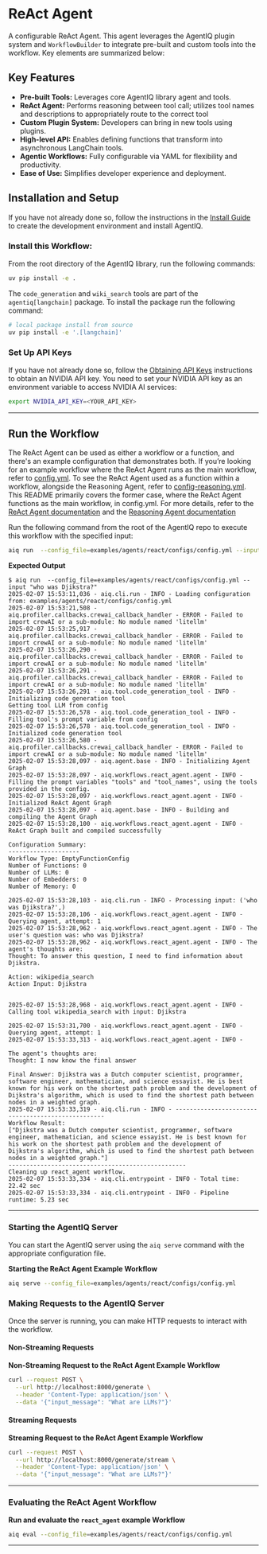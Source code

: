 <!--
SPDX-FileCopyrightText: Copyright (c) 2025, NVIDIA CORPORATION & AFFILIATES. All rights reserved.
SPDX-License-Identifier: Apache-2.0

Licensed under the Apache License, Version 2.0 (the "License");
you may not use this file except in compliance with the License.
You may obtain a copy of the License at

http://www.apache.org/licenses/LICENSE-2.0

Unless required by applicable law or agreed to in writing, software
distributed under the License is distributed on an "AS IS" BASIS,
WITHOUT WARRANTIES OR CONDITIONS OF ANY KIND, either express or implied.
See the License for the specific language governing permissions and
limitations under the License.
-->

<!--
  SPDX-FileCopyrightText: Copyright (c) 2024-2025 NVIDIA CORPORATION & AFFILIATES. All rights reserved.
  SPDX-License-Identifier: Apache-2.0
-->

# ReAct Agent

A configurable ReAct Agent. This agent leverages the AgentIQ plugin system and `WorkflowBuilder` to integrate pre-built and custom tools into the workflow. Key elements are summarized below:

## Key Features

- **Pre-built Tools:** Leverages core AgentIQ library agent and tools.
- **ReAct Agent:** Performs reasoning between tool call; utilizes tool names and descriptions to appropriately route to the correct tool
- **Custom Plugin System:** Developers can bring in new tools using plugins.
- **High-level API:** Enables defining functions that transform into asynchronous LangChain tools.
- **Agentic Workflows:** Fully configurable via YAML for flexibility and productivity.
- **Ease of Use:** Simplifies developer experience and deployment.

## Installation and Setup

If you have not already done so, follow the instructions in the [Install Guide](../../../docs/source/intro/install.md) to create the development environment and install AgentIQ.

### Install this Workflow:

From the root directory of the AgentIQ library, run the following commands:

```bash
uv pip install -e .
```

The `code_generation` and `wiki_search` tools are part of the `agentiq[langchain]` package.  To install the package run the following command:
```bash
# local package install from source
uv pip install -e '.[langchain]'
```

### Set Up API Keys
If you have not already done so, follow the [Obtaining API Keys](../../../docs/source/intro/get-started.md#obtaining-api-keys) instructions to obtain an NVIDIA API key. You need to set your NVIDIA API key as an environment variable to access NVIDIA AI services:

```bash
export NVIDIA_API_KEY=<YOUR_API_KEY>
```
---

## Run the Workflow

The ReAct Agent can be used as either a workflow or a function, and there's an example configuration that demonstrates both.
If you’re looking for an example workflow where the ReAct Agent runs as the main workflow, refer to [config.yml](configs/config.yml).
To see the ReAct Agent used as a function within a workflow, alongside the Reasoning Agent, refer to [config-reasoning.yml](configs/config-reasoning.yml).
This README primarily covers the former case, where the ReAct Agent functions as the main workflow, in config.yml.
For more details, refer to the [ReAct Agent documentation](../../../docs/source/components/react-agent.md) and the [Reasoning Agent documentation](../../../docs/source/components/react-agent.md)

Run the following command from the root of the AgentIQ repo to execute this workflow with the specified input:

```bash
aiq run  --config_file=examples/agents/react/configs/config.yml --input "who was Djikstra?"
```

**Expected Output**

```console
$ aiq run  --config_file=examples/agents/react/configs/config.yml --input "who was Djikstra?"
2025-02-07 15:53:11,036 - aiq.cli.run - INFO - Loading configuration from: examples/agents/react/configs/config.yml
2025-02-07 15:53:21,508 - aiq.profiler.callbacks.crewai_callback_handler - ERROR - Failed to import crewAI or a sub-module: No module named 'litellm'
2025-02-07 15:53:25,917 - aiq.profiler.callbacks.crewai_callback_handler - ERROR - Failed to import crewAI or a sub-module: No module named 'litellm'
2025-02-07 15:53:26,290 - aiq.profiler.callbacks.crewai_callback_handler - ERROR - Failed to import crewAI or a sub-module: No module named 'litellm'
2025-02-07 15:53:26,291 - aiq.profiler.callbacks.crewai_callback_handler - ERROR - Failed to import crewAI or a sub-module: No module named 'litellm'
2025-02-07 15:53:26,291 - aiq.tool.code_generation_tool - INFO - Initializing code generation tool
Getting tool LLM from config
2025-02-07 15:53:26,578 - aiq.tool.code_generation_tool - INFO - Filling tool's prompt variable from config
2025-02-07 15:53:26,578 - aiq.tool.code_generation_tool - INFO - Initialized code generation tool
2025-02-07 15:53:26,580 - aiq.profiler.callbacks.crewai_callback_handler - ERROR - Failed to import crewAI or a sub-module: No module named 'litellm'
2025-02-07 15:53:28,097 - aiq.agent.base - INFO - Initializing Agent Graph
2025-02-07 15:53:28,097 - aiq.workflows.react_agent.agent - INFO - Filling the prompt variables "tools" and "tool_names", using the tools provided in the config.
2025-02-07 15:53:28,097 - aiq.workflows.react_agent.agent - INFO - Initialized ReAct Agent Graph
2025-02-07 15:53:28,097 - aiq.agent.base - INFO - Building and compiling the Agent Graph
2025-02-07 15:53:28,100 - aiq.workflows.react_agent.agent - INFO - ReAct Graph built and compiled successfully

Configuration Summary:
--------------------
Workflow Type: EmptyFunctionConfig
Number of Functions: 0
Number of LLMs: 0
Number of Embedders: 0
Number of Memory: 0

2025-02-07 15:53:28,103 - aiq.cli.run - INFO - Processing input: ('who was Djikstra?',)
2025-02-07 15:53:28,106 - aiq.workflows.react_agent.agent - INFO - Querying agent, attempt: 1
2025-02-07 15:53:28,962 - aiq.workflows.react_agent.agent - INFO - The user's question was: who was Djikstra?
2025-02-07 15:53:28,962 - aiq.workflows.react_agent.agent - INFO - The agent's thoughts are:
Thought: To answer this question, I need to find information about Djikstra.

Action: wikipedia_search
Action Input: Djikstra


2025-02-07 15:53:28,968 - aiq.workflows.react_agent.agent - INFO - Calling tool wikipedia_search with input: Djikstra

2025-02-07 15:53:31,700 - aiq.workflows.react_agent.agent - INFO - Querying agent, attempt: 1
2025-02-07 15:53:33,313 - aiq.workflows.react_agent.agent - INFO -

The agent's thoughts are:
Thought: I now know the final answer

Final Answer: Djikstra was a Dutch computer scientist, programmer, software engineer, mathematician, and science essayist. He is best known for his work on the shortest path problem and the development of Dijkstra's algorithm, which is used to find the shortest path between nodes in a weighted graph.
2025-02-07 15:53:33,319 - aiq.cli.run - INFO - --------------------------------------------------
Workflow Result:
["Djikstra was a Dutch computer scientist, programmer, software engineer, mathematician, and science essayist. He is best known for his work on the shortest path problem and the development of Dijkstra's algorithm, which is used to find the shortest path between nodes in a weighted graph."]
--------------------------------------------------
Cleaning up react_agent workflow.
2025-02-07 15:53:33,334 - aiq.cli.entrypoint - INFO - Total time: 22.42 sec
2025-02-07 15:53:33,334 - aiq.cli.entrypoint - INFO - Pipeline runtime: 5.23 sec
```
---

### Starting the AgentIQ Server

You can start the AgentIQ server using the `aiq serve` command with the appropriate configuration file.

**Starting the ReAct Agent Example Workflow**

```bash
aiq serve --config_file=examples/agents/react/configs/config.yml
```

### Making Requests to the AgentIQ Server

Once the server is running, you can make HTTP requests to interact with the workflow.

#### Non-Streaming Requests

**Non-Streaming Request to the ReAct Agent Example Workflow**

```bash
curl --request POST \
  --url http://localhost:8000/generate \
  --header 'Content-Type: application/json' \
  --data '{"input_message": "What are LLMs?"}'
```

#### Streaming Requests

**Streaming Request to the ReAct Agent Example Workflow**

```bash
curl --request POST \
  --url http://localhost:8000/generate/stream \
  --header 'Content-Type: application/json' \
  --data '{"input_message": "What are LLMs?"}'
```
---
### Evaluating the ReAct Agent Workflow
**Run and evaluate the `react_agent` example Workflow**

```bash
aiq eval --config_file=examples/agents/react/configs/config.yml
```
---

